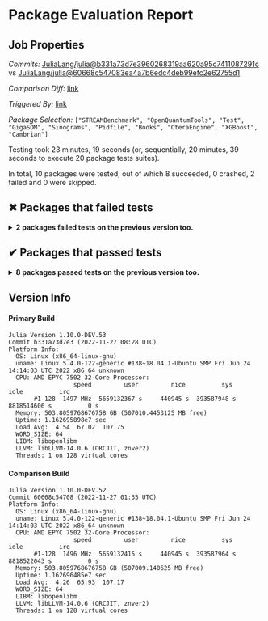 # Package Evaluation Report

## Job Properties

*Commits:* [JuliaLang/julia@b331a73d7e3960268319aa620a95c7411087291c](https://github.com/JuliaLang/julia/commit/b331a73d7e3960268319aa620a95c7411087291c) vs [JuliaLang/julia@60668c547083ea4a7b6edc4deb99efc2e62755d1](https://github.com/JuliaLang/julia/commit/60668c547083ea4a7b6edc4deb99efc2e62755d1)

*Comparison Diff:* [link](https://github.com/JuliaLang/julia/compare/60668c547083ea4a7b6edc4deb99efc2e62755d1..b331a73d7e3960268319aa620a95c7411087291c)

*Triggered By:* [link](https://github.com/JuliaLang/julia/pull/47588#issuecomment-1328759545)

*Package Selection:* `["STREAMBenchmark", "OpenQuantumTools", "Test", "GigaSOM", "Sinograms", "Pidfile", "Books", "OteraEngine", "XGBoost", "Cambrian"]`

Testing took 23 minutes, 19 seconds (or, sequentially, 20 minutes, 39 seconds to execute 20 package tests suites).

In total, 10 packages were tested, out of which 8 succeeded, 0 crashed, 2 failed and 0 were skipped.


## ✖ Packages that failed tests

<details><summary><strong>2 packages failed tests on the previous version too.</strong></summary>
<p>

<details open><summary>Package has test failures (2 packages):</summary>
<p>


- [GigaSOM v0.7.0](https://s3.amazonaws.com/julialang-reports/nanosoldier/pkgeval/by_hash/b331a73_vs_60668c5/GigaSOM.primary.log)
- [OpenQuantumTools v0.7.3](https://s3.amazonaws.com/julialang-reports/nanosoldier/pkgeval/by_hash/b331a73_vs_60668c5/OpenQuantumTools.primary.log)

</p>
</details>

</p>
</details>


## ✔ Packages that passed tests

<details><summary><strong>8 packages passed tests on the previous version too.</strong></summary>
<p>

- [Books v2.0.3](https://s3.amazonaws.com/julialang-reports/nanosoldier/pkgeval/by_hash/b331a73_vs_60668c5/Books.primary.log)
- [Cambrian v0.2.1](https://s3.amazonaws.com/julialang-reports/nanosoldier/pkgeval/by_hash/b331a73_vs_60668c5/Cambrian.primary.log)
- [OteraEngine v0.1.3](https://s3.amazonaws.com/julialang-reports/nanosoldier/pkgeval/by_hash/b331a73_vs_60668c5/OteraEngine.primary.log)
- [Pidfile v1.3.0](https://s3.amazonaws.com/julialang-reports/nanosoldier/pkgeval/by_hash/b331a73_vs_60668c5/Pidfile.primary.log)
- [STREAMBenchmark v0.4.3](https://s3.amazonaws.com/julialang-reports/nanosoldier/pkgeval/by_hash/b331a73_vs_60668c5/STREAMBenchmark.primary.log)
- [Sinograms v0.1.0](https://s3.amazonaws.com/julialang-reports/nanosoldier/pkgeval/by_hash/b331a73_vs_60668c5/Sinograms.primary.log)
- [Test](https://s3.amazonaws.com/julialang-reports/nanosoldier/pkgeval/by_hash/b331a73_vs_60668c5/Test.primary.log)
- [XGBoost v2.1.0](https://s3.amazonaws.com/julialang-reports/nanosoldier/pkgeval/by_hash/b331a73_vs_60668c5/XGBoost.primary.log)

</p>
</details>


## Version Info

#### Primary Build

```
Julia Version 1.10.0-DEV.53
Commit b331a73d7e3 (2022-11-27 08:28 UTC)
Platform Info:
  OS: Linux (x86_64-linux-gnu)
  uname: Linux 5.4.0-122-generic #138~18.04.1-Ubuntu SMP Fri Jun 24 14:14:03 UTC 2022 x86_64 unknown
  CPU: AMD EPYC 7502 32-Core Processor: 
                  speed         user         nice          sys         idle          irq
       #1-128  1497 MHz  5659132367 s     440945 s  393587948 s  8818514606 s          0 s
  Memory: 503.8059768676758 GB (507010.4453125 MB free)
  Uptime: 1.162695898e7 sec
  Load Avg:  4.54  67.02  107.75
  WORD_SIZE: 64
  LIBM: libopenlibm
  LLVM: libLLVM-14.0.6 (ORCJIT, znver2)
  Threads: 1 on 128 virtual cores

```

#### Comparison Build

```
Julia Version 1.10.0-DEV.52
Commit 60668c54708 (2022-11-27 01:35 UTC)
Platform Info:
  OS: Linux (x86_64-linux-gnu)
  uname: Linux 5.4.0-122-generic #138~18.04.1-Ubuntu SMP Fri Jun 24 14:14:03 UTC 2022 x86_64 unknown
  CPU: AMD EPYC 7502 32-Core Processor: 
                  speed         user         nice          sys         idle          irq
       #1-128  1496 MHz  5659132415 s     440945 s  393587964 s  8818522043 s          0 s
  Memory: 503.8059768676758 GB (507009.140625 MB free)
  Uptime: 1.162696485e7 sec
  Load Avg:  4.26  65.93  107.17
  WORD_SIZE: 64
  LIBM: libopenlibm
  LLVM: libLLVM-14.0.6 (ORCJIT, znver2)
  Threads: 1 on 128 virtual cores

```
<!-- Generated on 2022-11-28T04:38:08.423 -->
